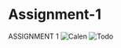 # Assignment-1
ASSIGNMENT 1
![Calen](https://user-images.githubusercontent.com/98477408/236638195-f9013172-14b6-4f4c-89a3-4b12c8d5ec68.png)
![Todo](https://user-images.githubusercontent.com/98477408/236638208-4af3caa5-51e9-4b78-9d1a-25c9bd911919.png)
